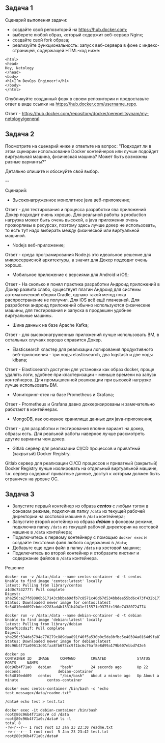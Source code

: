 ## Задача 1

Сценарий выполения задачи:

- создайте свой репозиторий на https://hub.docker.com;
- выберете любой образ, который содержит веб-сервер Nginx;
- создайте свой fork образа;
- реализуйте функциональность:
запуск веб-сервера в фоне с индекс-страницей, содержащей HTML-код ниже:
```
<html>
<head>
Hey, Netology
</head>
<body>
<h1>I’m DevOps Engineer!</h1>
</body>
</html>
```
Опубликуйте созданный форк в своем репозитории и предоставьте ответ в виде ссылки на https://hub.docker.com/username_repo.

Ответ - https://hub.docker.com/repository/docker/perepelitsynam/my-netology/general

## Задача 2

Посмотрите на сценарий ниже и ответьте на вопрос:
"Подходит ли в этом сценарии использование Docker контейнеров или лучше подойдет виртуальная машина, физическая машина? Может быть возможны разные варианты?"

Детально опишите и обоснуйте свой выбор.

--

Сценарий:

- Высоконагруженное монолитное java веб-приложение;

Ответ - для тестирования и процесса разработки ява приложений Докер подходит очень хорошо. Для реальной работы в production нагрузка может быть очень высокой, а java приложения очень прожорливы в ресурсах, поэтому здесь лучше докер не использовать, то есть тут надо выбирать между физической или виртуальной машиной.

- Nodejs веб-приложение;

Ответ - среда програмирования Node.js это идеальное решение для микросервисной архитектуры, а значит для Докер подходит очень хорошо.

- Мобильное приложение c версиями для Android и iOS;

Ответ - На сколько я понял практика разработки Андроид приложений в Докер развита слабо, существует плагин Андроид для системы автоматической сборки Gradle, однако такой метод пока распространение не получил. Для iOS всё ещё плачевней. Для разработки андроид приложений обычно используются физические машины, для тестирования и запуска в продакшен удобнее виртуальные машины.

- Шина данных на базе Apache Kafka;

Ответ -  для высоконагруженных приложений лучше использовать ВМ, в остальных случаях хорошо справится Докер.

- Elasticsearch кластер для реализации логирования продуктивного веб-приложения - три ноды elasticsearch, два logstash и две ноды kibana;

Ответ - Elasticsearch доступен для установки как образ docker, проще удалять логи, удобнее при кластеризации - меньше времени на запуск контейнеров. Для промышленной реализации при высокой нагрузке лучше использовать ВМ.

- Мониторинг-стек на базе Prometheus и Grafana;

Ответ - Prometheus и Grafana давно доккеризированы и замечательно работают в контейнерах.

- MongoDB, как основное хранилище данных для java-приложения;

Ответ - для разработки и тестирования вполне вариант на докер, образы есть. Для реальной работы наверное лучше рассмотреть другие варианты чем докер.

- Gitlab сервер для реализации CI/CD процессов и приватный (закрытый) Docker Registry.

Gitlab сервер для реализации CI/CD процессов и приватный (закрытый) Docker Registry лучше изолировать на отдельный виртуальной машине, т.к. сервер содержит приватные данные, доступ к которым должен быть ограничен на уровне ОС.

## Задача 3

- Запустите первый контейнер из образа ***centos*** c любым тэгом в фоновом режиме, подключив папку ```/data``` из текущей рабочей директории на хостовой машине в ```/data``` контейнера;
- Запустите второй контейнер из образа ***debian*** в фоновом режиме, подключив папку ```/data``` из текущей рабочей директории на хостовой машине в ```/data``` контейнера;
- Подключитесь к первому контейнеру с помощью ```docker exec``` и создайте текстовый файл любого содержания в ```/data```;
- Добавьте еще один файл в папку ```/data``` на хостовой машине;
- Подключитесь во второй контейнер и отобразите листинг и содержание файлов в ```/data``` контейнера.

Решение

```
docker run -v /data:/data --name centos-container -d -t centos
Unable to find image 'centos:latest' locally
latest: Pulling from library/centos
a1d0c7532777: Pull complete 
Digest: sha256:a27fd8080b517143cbbbab9dfb7c8571c40d67d534bbdee55bd6c473f432b177
Status: Downloaded newer image for centos:latest
9c54810edd097cbdde2283ad4b1331b4941ef15571e9375fc190e74380724774

docker run -v /data:/data --name debian-container -d -t debian
Unable to find image 'debian:latest' locally
latest: Pulling from library/debian
bbeef03cda1f: Pull complete 
Digest: sha256:534da5794e770279c889daa891f46f5a530b0c5de8bfbc5e40394a0164d9fa87
Status: Downloaded newer image for debian:latest
80c96b4f71a09613d01faa8fb673cc9f1bc6c76af8e8d99a179b607ebbd742e5

docker ps
CONTAINER ID   IMAGE     COMMAND       CREATED              STATUS              PORTS     NAMES
80c96b4f71a0   debian    "bash"        24 seconds ago       Up 22 seconds                 debian-container
9c54810edd09   centos    "/bin/bash"   About a minute ago   Up About a minute             centos-container

docker exec centos-container /bin/bash -c "echo test_message>/data/readme.txt"

/data# echo test > test.txt

docker exec -it debian-container /bin/bash
root@80c96b4f71a0:/# cd /data
root@80c96b4f71a0:/data# ls -l
total 8
-rw-r--r-- 1 root root 13 Jan 23 23:30 readme.txt
-rw-r--r-- 1 root root  5 Jan 23 23:42 test.txt
root@80c96b4f71a0:/data# 
```
